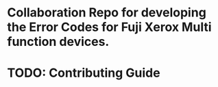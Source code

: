 # Collaboration Repo for developing the Error Codes for Fuji Xerox Multi function devices.

# TODO: Contributing Guide
